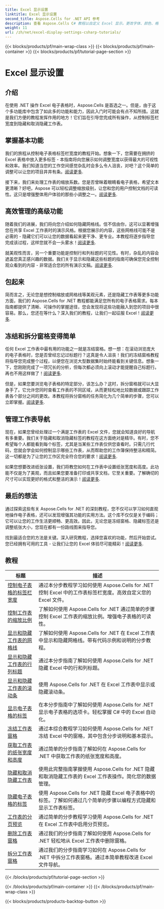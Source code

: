 ```yaml
---
title: Excel 显示设置
linktitle: Excel 显示设置
second_title: Aspose.Cells for .NET API 参考
description: 查看 Aspose.Cells C# 教程以自定义 Excel 显示。更改字体、颜色、格式并创建有吸引力的报告。
weight: 11
url: /zh/net/excel-display-settings-csharp-tutorials/
---
```


{{< blocks/products/pf/main-wrap-class >}}
{{< blocks/products/pf/main-container >}}
{{< blocks/products/pf/tutorial-page-section >}}

# Excel 显示设置

## 介绍

在使用 .NET 操作 Excel 电子表格时，Aspose.Cells 是首选之一。但是，由于这个多功能库中包含了如此多的功能和能力，因此入门时可能会有点不知所措。这就是我们方便的教程发挥作用的地方！它们旨在引导您完成所有操作，从控制标签栏宽度到隐藏和取消隐藏工作表。

## 掌握基本功能

我们的旅程从控制电子表格标签栏宽度的教程开始。想象一下，您需要在拥挤的 Excel 表格中放入更多标签 - 本指南将向您展示如何调整宽度以获得最大的可视性和效率。我们知道当您的工作空间感觉杂乱时会多么令人沮丧，对吧？这个简单的调整可以让您的项目井井有条。[阅读更多](./control-tab-bar-width-of-spreadsheet/).

接下来，我们来处理工作表的缩放系数。您是否曾眯着眼睛看电子表格，希望文本更清晰？好吧，Aspose 可以轻松调整缩放级别，让您和您的用户控制文档的可读性。这只是增强整体用户体验的那些小调整之一。[阅读更多](./controll-zoom-factor-of-worksheet/). 

## 高效管理的高级功能

随着我们的进展，我们将向您介绍如何隐藏网格线。信不信由你，这可以显著增强您在共享 Excel 工作表时的演示风格。根据您展示的内容，这些网格线可能不是必需的 - 隐藏它们可以让您的数据看起来更干净、更专业。本教程将逐步指导您完成该过程，这样您就不会一头雾水！[阅读更多](./display-and-hide-gridlines-of-worksheet/).

就美观性而言，另一个重要功能是控制行和列标题的可见性。有时，杂乱的内容会遮盖您真正感兴趣的数据。我们关于显示和隐藏这些标题的指南可确保您完全控制观众看到的内容 - 非常适合您的所有演示文稿。[阅读更多](./display-and-hide-row-column-headers-of-worksheet/).

## 包起来

简而言之，无论您是想控制缩放或网格线等美观元素，还是隐藏工作表等更多功能方面，我们的 Aspose.Cells for .NET 教程都能满足您所有的电子表格需求。每本指南都提供了清晰、可操作的掌握途径，您会发现将这些功能融入到您的项目中很容易。那么，您还在等什么？深入我们的教程，让我们一起征服 Excel！[阅读更多](./hide-and-unhide-worksheet/).

## 冻结和拆分窗格变得简单

任何 Excel 工作表中最有用的功能之一就是冻结窗格。想一想：在滚动浏览庞大的电子表格时，您是否曾经忘记过标题行？这真是令人沮丧！我们的冻结窗格教程将指导您完成整个过程，以便您在浏览大型数据集时始终能看到关键信息。想象一下，您刚刚完成了一项冗长的分析，但每次都必须向上滚动才能提醒自己标题行。再也不用这样做了！[阅读更多](./freeze-panes-of-worksheet/).

但是，如果您要浏览电子表格的特定部分，该怎么办？这时，拆分窗格就可以大显身手了。它允许您同时查看工作表的不同区域，从而更轻松地比较数据或跟踪工作表各个部分之间的更改。本教程将拆分窗格的任务简化为几个简单的步骤，您可以立即掌握。[阅读更多](./split-panes-of-worksheet/).

## 管理工作表导航

现在，如果您曾经处理过一个满是工作表的 Excel 文件，您就会知道良好的导航有多重要。我们关于隐藏和取消隐藏标签的教程在这方面绝对是精华。有时，您不希望每个人都能看到每个标签，尤其是当某些工作表仅供您查看时。只需几行代码，您就会学会如何控制显示哪些工作表，从而帮助您的工作簿保持整洁和精简。这一切都是为了让您的工作区完全符合您的要求！[阅读更多](./hide-tabs-of-spreadsheet/).

如果您想要改进纸张设置，我们将教您如何在工作表中设置纸张宽度和高度。此功能不仅是为了美观，而且如果您要准备打印或共享文档，它至关重要。了解确切的尺寸可以实现更好的格式和整洁的演示！[阅读更多](./get-paper-width-and-height-of-worksheet/).

## 最后的想法

通过探索这些有关 Aspose.Cells for .NET 的深刻教程，您不仅可以学习如何直观地操作电子表格，还可以发现增强其功能的实用方法。这个库不仅仅是关于编码；它可以让您的工作生活更顺畅、更高效。因此，无论您是冻结窗格、隐藏标签还是调整纸张大小，您现在都有一份路线图来指导您。

找到最适合您的方法是关键。深入研究教程，选择您喜欢的功能，然后开始尝试。您已经拥有可用的工具 - 让我们让您的 Excel 体验尽可能精彩！[阅读更多](./page-break-preview-of-worksheet/).

## 教程 
| 标题 | 描述 |
| --- | --- |
| [控制电子表格的标签栏宽度](./control-tab-bar-width-of-spreadsheet/) | 通过本分步教程学习如何使用 Aspose.Cells for .NET 控制 Excel 中的工作表标签栏宽度。高效自定义您的 Excel 文件。 |  
| [控制工作表的缩放比例](./controll-zoom-factor-of-worksheet/) | 了解如何使用 Aspose.Cells for .NET 通过简单的步骤控制 Excel 工作表的缩放比例。增强电子表格的可读性。 |  
| [显示和隐藏工作表的网格线](./display-and-hide-gridlines-of-worksheet/) | 了解如何使用 Aspose.Cells for .NET 在 Excel 工作表中显示和隐藏网格线。带有代码示例和说明的分步教程。 |  
| [显示和隐藏工作表的行列标题](./display-and-hide-row-column-headers-of-worksheet/) | 通过本分步指南了解如何使用 Aspose.Cells for .NET 隐藏 Excel 中的行和列标题。 |  
| [显示和隐藏工作表的滚动条](./display-and-hide-scroll-bars-of-worksheet/) | 使用 Aspose.Cells for .NET 在 Excel 工作表中显示或隐藏滚动条。 |  
| [显示电子表格的标签](./display-tab-of-spreadsheet/) | 在本分步指南中了解如何使用 Aspose.Cells for .NET 显示电子表格的选项卡。轻松掌握 C# 中的 Excel 自动化。 |  
| [冻结工作表窗格](./freeze-panes-of-worksheet/) | 通过本综合教程学习如何使用 Aspose.Cells for .NET 冻结 Excel 中的窗格，其中包含分步说明和基本提示。 |  
| [获取工作表的纸张宽度和高度](./get-paper-width-and-height-of-worksheet/) | 通过简单的分步指南了解如何在 Aspose.Cells for .NET 中获取工作表的纸张宽度和高度。 |  
| [隐藏和取消隐藏工作表](./hide-and-unhide-worksheet/) | 使用此完整指南掌握使用 Aspose.Cells for .NET 隐藏和取消隐藏工作表的 Excel 工作表操作。简化您的数据管理。 |  
| [隐藏电子表格的标签](./hide-tabs-of-spreadsheet/) | 使用 Aspose.Cells for .NET 隐藏 Excel 电子表格中的标签。了解如何通过几个简单的步骤以编程方式隐藏和显示工作表标签。 |  
| [工作表的分页预览](./page-break-preview-of-worksheet/) | 通过简单的分步教程学习使用 Aspose.Cells for .NET 在 Excel 工作表中启用分页预览。 |  
| [删除工作表窗格](./remove-panes-of-worksheet/) | 通过我们的分步指南了解如何使用 Aspose.Cells for .NET 轻松地从 Excel 工作表中删除窗格。 |  
| [拆分工作表窗格](./split-panes-of-worksheet/) | 通过我们的分步指南学习如何在 Aspose.Cells for .NET 中拆分工作表窗格。通过本简单教程改进 Excel 文件导航。 |  
{{< /blocks/products/pf/tutorial-page-section >}}

{{< /blocks/products/pf/main-container >}}
{{< /blocks/products/pf/main-wrap-class >}}

{{< blocks/products/products-backtop-button >}}
